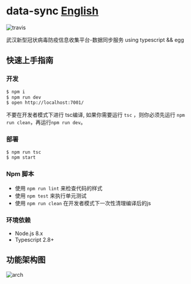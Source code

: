 # data-sync [English](https://github.com/wuhan2020/data-sync/README_en.md)

![travis](https://travis-ci.com/wuhan2020/data-sync.svg?branch=master)

武汉新型冠状病毒防疫信息收集平台-数据同步服务
using typescript && egg

## 快速上手指南

### 开发

```bash
$ npm i
$ npm run dev
$ open http://localhost:7001/
```

不要在开发者模式下进行 tsc编译, 如果你需要运行 `tsc` ，则你必须先运行 `npm run clean`，再运行`npm run dev`。

### 部署

```bash
$ npm run tsc
$ npm start
```

### Npm 脚本

- 使用 `npm run lint` 来检查代码的样式
- 使用 `npm test` 来执行单元测试
- 使用 `npm run clean` 在开发者模式下一次性清理编译后的js

### 环境依赖

- Node.js 8.x
- Typescript 2.8+

## 功能架构图

![arch](http://api.hypertrons.io/umlrenderer/github/wuhan2020/data-sync?path=static/architecture.puml)
